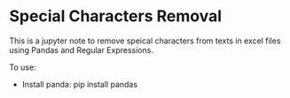 # Special Characters Removal
This is a jupyter note to remove speical characters from texts in excel files using Pandas and Regular Expressions.  

To use: 
- Install panda: pip install pandas
